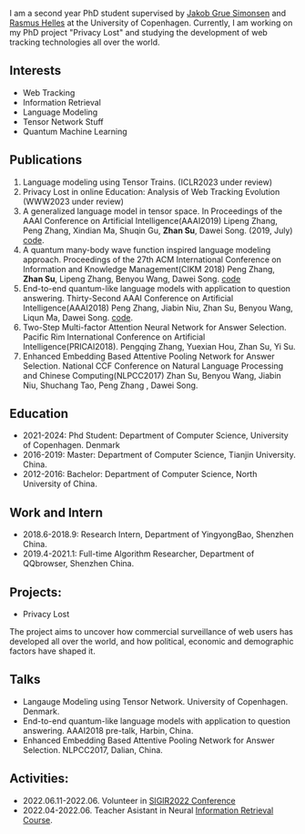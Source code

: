 I am a second year PhD student supervised by [Jakob Grue Simonsen](http://hjemmesider.diku.dk/~simonsen/) and [Rasmus Helles](https://scholar.google.com/citations?user=6-o19BkAAAAJ&hl=en) at the University of Copenhagen. Currently, I am working on my PhD project "Privacy Lost" and studying the development of web tracking technologies all over the world.

## Interests

- Web Tracking
- Information Retrieval
- Language Modeling
- Tensor Network Stuff
- Quantum Machine Learning


## Publications

1. Language modeling using Tensor Trains. (ICLR2023 under review)
2. Privacy Lost in online Education: Analysis of Web Tracking
Evolution (WWW2023 under review)
3. A generalized language model in tensor space. In Proceedings of the AAAI Conference on Artificial Intelligence(AAAI2019) Lipeng Zhang, Peng Zhang, Xindian Ma, Shuqin Gu, **Zhan Su**, Dawei Song. (2019, July) [code](https://github.com/shuishen112/AAAI19-TSLM.git).
4. A quantum many-body wave function inspired language modeling approach. Proceedings of the 27th ACM International Conference on Information and Knowledge Management(CIKM 2018) Peng Zhang, **Zhan Su**, Lipeng Zhang, Benyou Wang, Dawei Song. [code](https://github.com/shuishen112/CIKM2018_QMWFLM.git)
5. End-to-end quantum-like language models with application to question answering.    Thirty-Second AAAI Conference on Artificial Intelligence(AAAI2018) Peng Zhang, Jiabin Niu, Zhan Su, Benyou Wang, Liqun Ma, Dawei Song. [code](https://github.com/TJUIRLAB/NNQLM).
6. Two-Step Multi-factor Attention Neural Network for Answer Selection. Pacific Rim International Conference on Artificial Intelligence(PRICAI2018). Pengqing Zhang, Yuexian Hou, Zhan Su, Yi Su. 
7. Enhanced Embedding Based Attentive Pooling Network for Answer Selection. National CCF Conference on Natural Language Processing and Chinese Computing(NLPCC2017) Zhan Su, Benyou Wang, Jiabin Niu, Shuchang Tao, Peng Zhang , Dawei Song. 


## Education

- 2021-2024: Phd Student: Department of Computer Science, University of Copenhagen. Denmark
- 2016-2019: Master: Department of Computer Science, Tianjin University. China.
- 2012-2016: Bachelor: Department of Computer Science, North University of China. 

## Work and Intern
- 2018.6-2018.9: Research Intern, Department of YingyongBao, Shenzhen China. 
- 2019.4-2021.1: Full-time Algorithm Researcher, Department of QQbrowser, Shenzhen China. 

## Projects: 
- Privacy Lost

The project aims to uncover how commercial surveillance of web users has developed all over the world, and how political, economic and demographic factors have shaped it.

## Talks

- Langauge Modeling using Tensor Network. University of Copenhagen. Denmark. 
- End-to-end quantum-like language models with application to question answering. AAAI2018 pre-talk, Harbin, China. 
- Enhanced Embedding Based Attentive Pooling Network for Answer Selection. NLPCC2017, Dalian, China. 

## Activities:

- 2022.06.11-2022.06. Volunteer in [SIGIR2022 Conference](https://sigir.org/sigir2022/)
- 2022.04-2022.06. Teacher Asistant in Neural [Information Retrieval Course](https://kurser.ku.dk/course/ndak20002u).





